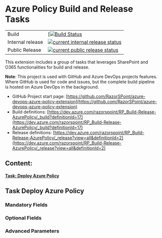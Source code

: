 
# Azure Policy Build and Release Tasks

|||
|-|-|
|Build|[[![Build Status](https://dev.azure.com/razorspoint/RP_Build-Release-AzurePolicy/_apis/build/status/RazorSPoint.azure-devops-azure-policy-extension)](https://dev.azure.com/razorspoint/RP_Build-Release-AzurePolicy/_build/latest?definitionId=17)|
|Internal release| [![current internal release status](https://vsrm.dev.azure.com/RazorSpoint/_apis/public/Release/badge/5618fbe3-b9e3-4226-a374-cfd1d55bb77a/2/2)](https://dev.azure.com/razorspoint/RP_Build-Release-AzurePolicy/_release?view=mine&definitionId=2&_a=releases)|
|Public Release|[![current public release status](https://vsrm.dev.azure.com/RazorSpoint/_apis/public/Release/badge/5618fbe3-b9e3-4226-a374-cfd1d55bb77a/2/3)](https://dev.azure.com/razorspoint/RP_Build-Release-AzurePolicy/_release?view=mine&definitionId=2&_a=releases)|

This extension includes a group of tasks that leverages SharePoint and O365 functionalities for build and release.

**Note**: This project is used with GitHub and Azure DevOps projects features. Where GitHub is used for code and issues, but the complete build pipeline is hosted on Azure DevOps in the background.

* GitHub Project start page: [https://github.com/RazorSPoint/azure-devops-azure-policy-extension](https://github.com/RazorSPoint/azure-devops-azure-policy-extension)
* Build definitions: [https://dev.azure.com/razorspoint/RP_Build-Release-AzurePolicy/_build?definitionId=17](https://dev.azure.com/razorspoint/RP_Build-Release-AzurePolicy/_build?definitionId=17)
* Release definitions: [https://dev.azure.com/razorspoint/RP_Build-Release-AzurePolicy/_release?view=all&definitionId=2](https://dev.azure.com/razorspoint/RP_Build-Release-AzurePolicy/_release?view=all&definitionId=2)

## Content:

#### [Task: Deploy Azure Policy](#Task-Deploy-Azure-Policy)

## <a id="Task-Deploy-Azure-Policy"> </a> Task Deploy Azure Policy

### Mandatory Fields

### Optional Fields

### Advanced Parameters